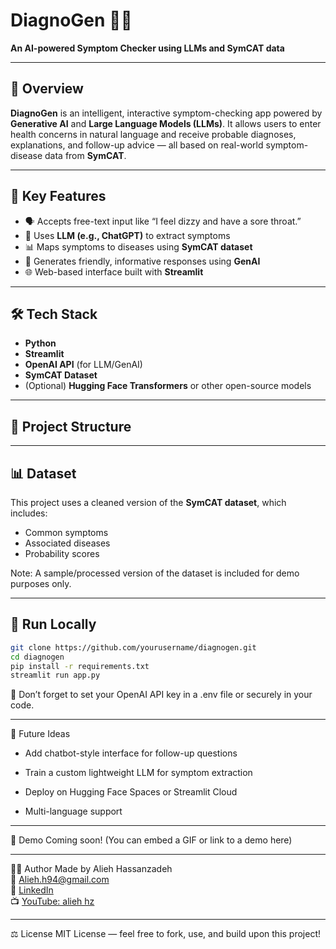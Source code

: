 # DiagnoGen 🧠💬

**An AI-powered Symptom Checker using LLMs and SymCAT data**

---

## 🚀 Overview

**DiagnoGen** is an intelligent, interactive symptom-checking app powered by **Generative AI** and **Large Language Models (LLMs)**. It allows users to enter health concerns in natural language and receive probable diagnoses, explanations, and follow-up advice — all based on real-world symptom-disease data from **SymCAT**.

---

## 🧩 Key Features

- 🗣️ Accepts free-text input like “I feel dizzy and have a sore throat.”
- 🧠 Uses **LLM (e.g., ChatGPT)** to extract symptoms
- 📊 Maps symptoms to diseases using **SymCAT dataset**
- 💬 Generates friendly, informative responses using **GenAI**
- 🌐 Web-based interface built with **Streamlit**

---

## 🛠️ Tech Stack

- **Python**
- **Streamlit**
- **OpenAI API** (for LLM/GenAI)
- **SymCAT Dataset**
- (Optional) **Hugging Face Transformers** or other open-source models

---

## 📂 Project Structure



---

## 📊 Dataset

This project uses a cleaned version of the **SymCAT dataset**, which includes:
- Common symptoms
- Associated diseases
- Probability scores

Note: A sample/processed version of the dataset is included for demo purposes only.

---

## 🧪 Run Locally

```bash
git clone https://github.com/yourusername/diagnogen.git
cd diagnogen
pip install -r requirements.txt
streamlit run app.py
````


🔑 Don’t forget to set your OpenAI API key in a .env file or securely in your code.

----

🎯 Future Ideas

- Add chatbot-style interface for follow-up questions

- Train a custom lightweight LLM for symptom extraction

- Deploy on Hugging Face Spaces or Streamlit Cloud

- Multi-language support
  
----

📸 Demo
Coming soon! (You can embed a GIF or link to a demo here)

----

🧑‍💻 Author
Made  by Alieh Hassanzadeh  
📧 Alieh.h94@gmail.com  
🔗 [LinkedIn](https://www.linkedin.com/in/aliehhz)  
📺 [YouTube: alieh hz](https://www.youtube.com/@aliehhz)

-----

⚖️ License
MIT License — feel free to fork, use, and build upon this project!










